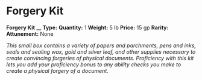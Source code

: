 # Forgery Kit

**Forgery Kit**
__
**Type:** 
**Quantity:** 1
**Weight:** 5 lb
**Price:** 15 gp
**Rarity:** 
**Attunement:** None

*This small box contains a variety of papers and parchments, pens and inks, seals and sealing wax, gold and silver leaf, and other supplies necessary to create convincing forgeries of physical documents. Proficiency with this kit lets you add your proficiency bonus to any ability checks you make to create a physical forgery of a document.*